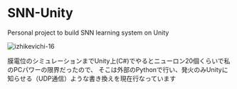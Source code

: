 # SNN-Unity
Personal project to build SNN learning system on Unity

![izhikevichi-16](https://user-images.githubusercontent.com/75618251/102014665-74df9600-3d9a-11eb-8ca5-377c461d1508.gif)

膜電位のシミュレーションまでUnity上(C#)でやるとニューロン20個くらいで私のPCパワーの限界だったので、
そこは外部のPythonで行い、発火のみUnityに知らせる（UDP通信）ような書き換えを現在行なっています
